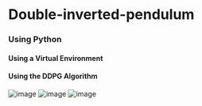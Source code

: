 # Double-inverted-pendulum

### Using Python

#### Using a Virtual Environment
#### Using the DDPG Algorithm
![image](https://github.com/user-attachments/assets/5a35e6d2-320d-4e7b-8c7a-629d3392eee2)
![image](https://github.com/user-attachments/assets/7e5406e1-f291-4c23-bfee-f333cadb71fc)
![image](https://github.com/user-attachments/assets/e34944da-2f86-402e-b298-57251fb36009)
